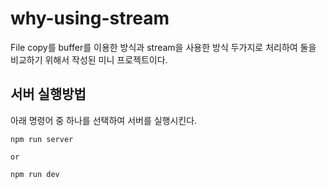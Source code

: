 # why-using-stream

File copy를 buffer를 이용한 방식과 stream을 사용한 방식 두가지로 처리하여 둘을 비교하기 위해서 작성된 미니 프로젝트이다.

## 서버 실행방법

아래 명령어 중 하나를 선택하여 서버를 실행시킨다.
```
npm run server

or

npm run dev
```
